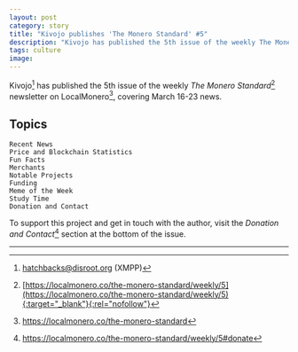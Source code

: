```yaml
---
layout: post
category: story
title: "Kivojo publishes 'The Monero Standard' #5"
description: "Kivojo has published the 5th issue of the weekly The Monero Standard newsletter, covering March 16-23 news."
tags: culture
image: 
---
```


Kivojo[^1] has published the 5th issue of the weekly *The Monero Standard*[^2] newsletter on LocalMonero[^3], covering March 16-23 news.

## Topics

    Recent News
    Price and Blockchain Statistics
    Fun Facts
    Merchants
    Notable Projects
    Funding
    Meme of the Week
    Study Time
    Donation and Contact
    
To support this project and get in touch with the author, visit the *Donation and Contact*[^4] section at the bottom of the issue.

---

[^1]: hatchbacks@disroot.org (XMPP)
[^2]: [https://localmonero.co/the-monero-standard/weekly/5](https://localmonero.co/the-monero-standard/weekly/5){:target="_blank"}{:rel="nofollow"}
[^3]: https://localmonero.co/the-monero-standard
[^4]: https://localmonero.co/the-monero-standard/weekly/5#donate
